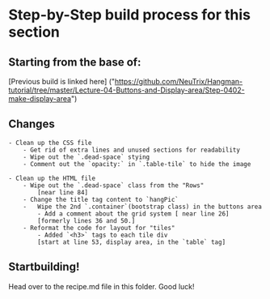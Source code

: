 # Step-by-Step build process for this section

## Starting from the base of:  
[Previous build is linked here] ("https://github.com/NeuTrix/Hangman-tutorial/tree/master/Lecture-04-Buttons-and-Display-area/Step-0402-make-display-area")

## Changes

	- Clean up the CSS file
		- Get rid of extra lines and unused sections for readability
		- Wipe out the `.dead-space` stying
		- Comment out the `opacity:` in `.table-tile` to hide the image

	- Clean up the HTML file
		- Wipe out the `.dead-space` class from the "Rows" 
			[near line 84]
		- Change the title tag content to `hangPic`
		-	Wipe the 2nd `.container`(bootstrap class) in the buttons area
			- Add a comment about the grid system [ near line 26]
			[formerly lines 36 and 50.]
		- Reformat the code for layout for "tiles"
			- Added `<h3>` tags to each tile div
			[start at line 53, display area, in the `table` tag]

## Startbuilding!
Head over to the recipe.md file in this folder.  Good luck!
